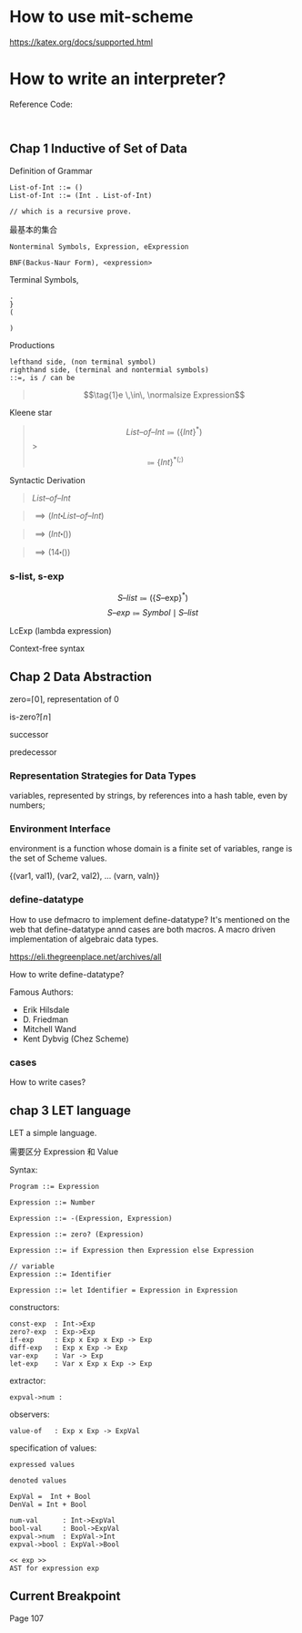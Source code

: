 # How to use mit-scheme

https://katex.org/docs/supported.html

# How to write an interpreter?

Reference Code:

```


```

## Chap 1 Inductive of Set of Data

Definition of Grammar

```
List-of-Int ::= ()
List-of-Int ::= (Int . List-of-Int)

// which is a recursive prove.

```

最基本的集合

```
Nonterminal Symbols, Expression, eExpression

BNF(Backus-Naur Form), <expression>

```

Terminal Symbols,

```
.
}
(

)
```

Productions

```
lefthand side, (non terminal symbol)
righthand side, (terminal and nontermial symbols)
::=, is / can be
```

> $$\tag{1}e \,\in\, \normalsize Expression$$

Kleene star

> $$\tag{2}List\text{--}of\text{--}Int\Coloneqq\lparen\{ Int\}^* \rparen$$ >$$\Coloneqq\{Int\}^{*(;)}$$

Syntactic Derivation

> $List\text{--}of\text{--}Int$

> $\implies(Int \centerdot List\text{--}of\text{--}Int)$

> $\implies(Int \centerdot ())$

> $\implies(14 \centerdot ())$

### s-list, s-exp

$$S\text{--}list \Coloneqq (\{S\text{--exp}\}^*)$$
$$S\text{--}exp \Coloneqq Symbol \mid S\text{--}list$$

LcExp (lambda expression)

Context-free syntax

## Chap 2 Data Abstraction

zero=$\lceil0\rceil$, representation of 0

is-zero?$\lceil{n}\rceil$

successor

predecessor

### Representation Strategies for Data Types

variables, represented by strings, by references into a hash table, even by numbers;

### Environment Interface

environment is a function whose domain is a finite set of variables, range is the set of Scheme values.

{(var1, val1), (var2, val2), ... (varn, valn)}

### define-datatype

How to use defmacro to implement define-datatype?
It's mentioned on the web that define-datatype annd cases are both macros. A macro driven implementation of algebraic data types.

https://eli.thegreenplace.net/archives/all

How to write define-datatype?

Famous Authors:

- Erik Hilsdale
- D. Friedman
- Mitchell Wand
- Kent Dybvig (Chez Scheme)

### cases

How to write cases?

## chap 3 LET language

LET a simple language.

需要区分 Expression 和 Value

Syntax:

```
Program ::= Expression

Expression ::= Number

Expression ::= -(Expression, Expression)

Expression ::= zero? (Expression)

Expression ::= if Expression then Expression else Expression

// variable
Expression ::= Identifier

Expression ::= let Identifier = Expression in Expression

```

constructors:

```
const-exp  : Int->Exp
zero?-exp  : Exp->Exp
if-exp     : Exp x Exp x Exp -> Exp
diff-exp   : Exp x Exp -> Exp
var-exp    : Var -> Exp
let-exp    : Var x Exp x Exp -> Exp
```

extractor:

```
expval->num :

```

observers:

```
value-of   : Exp x Exp -> ExpVal
```

specification of values:

```
expressed values

denoted values

ExpVal =  Int + Bool
DenVal = Int + Bool

num-val      : Int->ExpVal
bool-val     : Bool->ExpVal
expval->num  : ExpVal->Int
expval->bool : ExpVal->Bool

<< exp >>
AST for expression exp

```

##

## Current Breakpoint

Page 107
